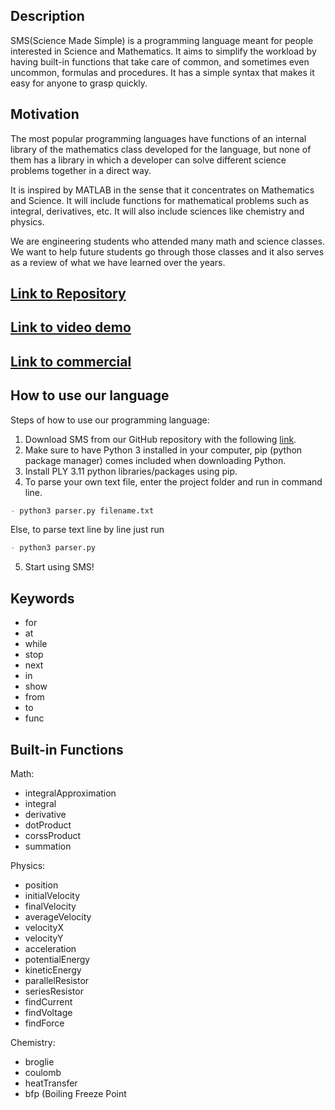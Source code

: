 ## Description
SMS(Science Made Simple) is a programming language meant for people interested in Science and Mathematics. It aims to simplify the workload by having built-in functions that take care of common, and sometimes even uncommon, formulas and procedures. It has a simple syntax that makes it easy for anyone to grasp quickly.
 
## Motivation
The most popular programming languages ​​have functions of an internal library of the mathematics class developed for the language, but none of them has a library in which a developer can solve different science problems together in a direct way.

It is inspired by MATLAB in the sense that it concentrates on Mathematics and Science. It will include functions for mathematical problems such as integral, derivatives, etc. It will also include sciences like chemistry and physics.

We are engineering students who attended many math and science classes. We want to help future students go through those classes and it also serves as a review of what we have learned over the years.

## [Link to Repository](https://github.com/JoseBiescas/ScienceMadeSimple)

## [Link to video demo](https://www.youtube.com/embed/4KnwjgZNNn0)

## [Link to commercial](https://www.youtube.com/embed/ucdphrV98QA)

## How to use our language
Steps of how to use our programming language:

1. Download SMS from our GitHub repository with the following [link](https://github.com/JoseBiescas/ScienceMadeSimple).
2. Make sure to have Python 3 installed in your computer, pip (python package manager) comes included when downloading Python.
3. Install PLY 3.11 python libraries/packages using pip.
4. To parse your own text file, enter the project folder and run in command line.
```markdown 
- python3 parser.py filename.txt
```
Else, to parse text line by line just run
```markdown
- python3 parser.py
```
5. Start using SMS!

## Keywords
- for
- at
- while
- stop
- next
- in
- show
- from
- to
- func

## Built-in Functions
Math:
 - integralApproximation
 - integral
 - derivative
 - dotProduct
 - corssProduct
 - summation
 
Physics:
 - position
 - initialVelocity
 - finalVelocity
 - averageVelocity
 - velocityX
 - velocityY
 - acceleration
 - potentialEnergy
 - kineticEnergy
 - parallelResistor
 - seriesResistor
 - findCurrent
 - findVoltage
 - findForce
 
Chemistry: 
 - broglie
 - coulomb
 - heatTransfer
 - bfp (Boiling Freeze Point
